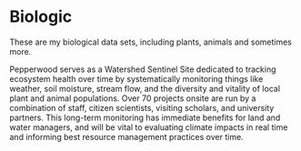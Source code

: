 # Biologic
These are my biological data sets, including plants, animals and sometimes more.

Pepperwood serves as a Watershed Sentinel Site dedicated to tracking ecosystem health over time by systematically monitoring things like weather, soil moisture, stream flow, and the diversity and vitality of local plant and animal populations. Over 70 projects onsite are run by a combination of staff, citizen scientists, visiting scholars, and university partners. This long-term monitoring has immediate benefits for land and water managers, and will be vital to evaluating climate impacts in real time and informing best resource management practices over time.